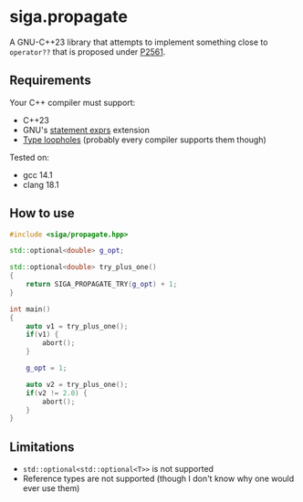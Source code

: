 # siga.propagate

A GNU-C++23 library that attempts to implement something close to `operator??` that is proposed under [P2561](https://www.open-std.org/jtc1/sc22/wg21/docs/papers/2023/p2561r2.html).

## Requirements

Your C++ compiler must support:
* C++23
* GNU's [statement exprs](https://gcc.gnu.org/onlinedocs/gcc/Statement-Exprs.html) extension
* [Type loopholes](https://alexpolt.github.io/type-loophole.html) (probably every compiler supports them though)

Tested on:
* gcc 14.1
* clang 18.1

## How to use

```cpp
#include <siga/propagate.hpp>

std::optional<double> g_opt;

std::optional<double> try_plus_one()
{
    return SIGA_PROPAGATE_TRY(g_opt) + 1;
}

int main()
{
    auto v1 = try_plus_one();
    if(v1) {
        abort();
    }

    g_opt = 1;

    auto v2 = try_plus_one();
    if(v2 != 2.0) {
        abort();
    }
}
```

## Limitations

* `std::optional<std::optional<T>>` is not supported
* Reference types are not supported (though I don't know why one would ever use them)
